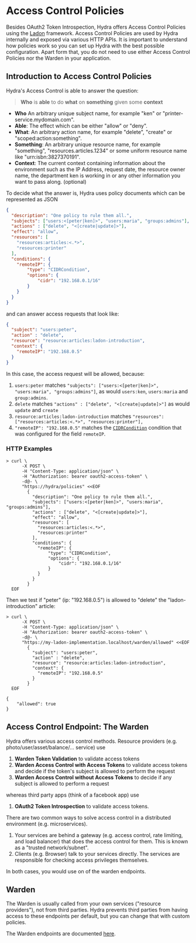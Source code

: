 # Access Control Policies

Besides OAuth2 Token Introspection, Hydra offers Access Control Policies using
the [Ladon](https://github.com/ory-am/ladon) framework. Access Control Policies are used by Hydra internally and exposed
via various HTTP APIs. It is important to understand how policies work so you can set up Hydra with the best possible configuration.
Apart form that, you do not need to use either Access Control Policies nor the Warden in your application.

## Introduction to Access Control Policies

Hydra's Access Control is able to answer the question:

> **Who** is **able** to do **what** on **something** given some **context**

* **Who** An arbitrary unique subject name, for example "ken" or "printer-service.mydomain.com".
* **Able**: The effect which can be either "allow" or "deny".
* **What**: An arbitrary action name, for example "delete", "create" or "scoped:action:something".
* **Something**: An arbitrary unique resource name, for example "something", "resources.articles.1234" or some uniform
    resource name like "urn:isbn:3827370191".
* **Context**: The current context containing information about the environment such as the IP Address,
    request date, the resource owner name, the department ken is working in or any other information you want to pass along.
    (optional)

To decide what the answer is, Hydra uses policy documents which can be represented as JSON

```json
{
  "description": "One policy to rule them all.",
  "subjects": ["users:<[peter|ken]>", "users:maria", "groups:admins"],
  "actions" : ["delete", "<[create|update]>"],
  "effect": "allow",
  "resources": [
    "resources:articles:<.*>",
    "resources:printer"
  ],
  "conditions": {
    "remoteIP": {
        "type": "CIDRCondition",
        "options": {
            "cidr": "192.168.0.1/16"
        }
    }
  }
}
```

and can answer access requests that look like:

```json
{
  "subject": "users:peter",
  "action" : "delete",
  "resource": "resource:articles:ladon-introduction",
  "context": {
    "remoteIP": "192.168.0.5"
  }
}
```

In this case, the access request will be allowed, because:

1. `users:peter` matches `"subjects": ["users:<[peter|ken]>", "users:maria", "groups:admins"]`, as would `users:ken`, `users:maria` and `group:admins`.
2. `delete` matches `"actions" : ["delete", "<[create|update]>"]` as would `update` and `create`
3. `resource:articles:ladon-introduction` matches `"resources": ["resources:articles:<.*>", "resources:printer"],`
4. `"remoteIP": "192.168.0.5"` matches the [`CIDRCondition`](https://en.wikipedia.org/wiki/Classless_Inter-Domain_Routing)
condition that was configured for the field `remoteIP`.

### HTTP Examples

```
> curl \
      -X POST \
      -H "Content-Type: application/json" \
      -H "Authorization: bearer oauth2-access-token" \
      -d@- \
      "https://hydra/policies" <<EOF
        {
          "description": "One policy to rule them all.",
          "subjects": ["users:<[peter|ken]>", "users:maria", "groups:admins"],
          "actions" : ["delete", "<[create|update]>"],
          "effect": "allow",
          "resources": [
            "resources:articles:<.*>",
            "resources:printer"
          ],
          "conditions": {
            "remoteIP": {
                "type": "CIDRCondition",
                "options": {
                    "cidr": "192.168.0.1/16"
                }
            }
          }
        }
  EOF
```

Then we test if "peter" (ip: "192.168.0.5") is allowed to "delete" the "ladon-introduction" article:

```
> curl \
      -X POST \
      -H "Content-Type: application/json" \
      -H "Authorization: bearer oauth2-access-token" \
      -d@- \
      "https://my-ladon-implementation.localhost/warden/allowed" <<EOF
        {
          "subject": "users:peter",
          "action" : "delete",
          "resource": "resource:articles:ladon-introduction",
          "context": {
            "remoteIP": "192.168.0.5"
          }
        }
  EOF

{
    "allowed": true
}
```

## Access Control Endpoint: The Warden

Hydra offers various access control methods. Resource providers (e.g. photo/user/asset/balance/... service) use

1. **Warden Token Validation** to validate access tokens
2. **Warden Access Control with Access Tokens** to validate access tokens and decide
if the token's subject is allowed to perform the request
3. **Warden Access Control without Access Tokens** to decide if any subject is allowed
to perform a request

whereas third party apps (think of a facebook app) use

1. **OAuth2 Token Introspection** to validate access tokens.

There are two common ways to solve access control in a distributed environment (e.g. microservices).

1. Your services are behind a gateway (e.g. access control, rate limiting, and load balancer) 
that does the access control for them. This is known as a "trusted network/subnet".
2. Clients (e.g. Browser) talk to your services
directly. The services are responsible for checking access privileges themselves.

In both cases, you would use on of the warden endpoints.

## Warden

The Warden is usually called from your own services ("resource providers"), not from third parties. Hydra prevents
third parties from having access to these endpoints per default, but you can change that with custom policies.

The Warden endpoints are documented [here](http://docs.hdyra.apiary.io/#reference/warden:-access-control).